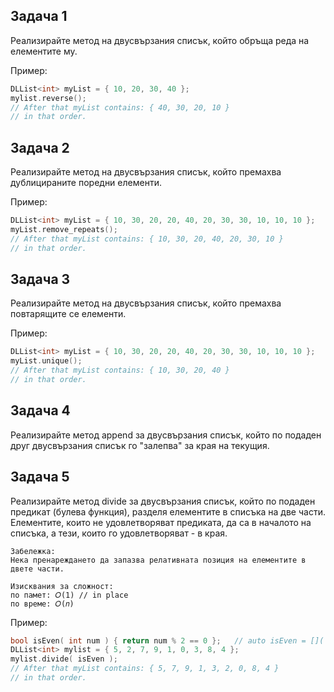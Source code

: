 ## Задача 1
Реализирайте метод на двусвързания списък, който обръща реда на елементите му.

Пример:
```c++
DLList<int> myList = { 10, 20, 30, 40 };
mylist.reverse();
// After that myList contains: { 40, 30, 20, 10 }
// in that order.
```
## Задача 2
Реализирайте метод на двусвързания списък, който премахва дублицираните поредни елементи.

Пример:
```c++
DLList<int> myList = { 10, 30, 20, 20, 40, 20, 30, 30, 10, 10, 10 };
myList.remove_repeats();
// After that myList contains: { 10, 30, 20, 40, 20, 30, 10 }
// in that order.
```
## Задача 3
Реализирайте метод на двусвързания списък, който премахва повтарящите се елементи.

Пример:
```c++
DLList<int> myList = { 10, 30, 20, 20, 40, 20, 30, 30, 10, 10, 10 };
myList.unique();
// After that myList contains: { 10, 30, 20, 40 }
// in that order.
```
## Задача 4
Реализирайте метод append за двусвързания списък, който по подаден друг двусвързания списък го "залепва" за края на текущия.

## Задача 5
Реализирайте метод divide за двусвързания списък, който по подаден предикат (булева функция), разделя елементите в списъка на две части. Елементите, които не 
удовлетворяват предиката, да са в началото на списъка, а тези, които го удовлетворяват - в края.
```
Забележка:
Нека пренареждането да запазва релативната позиция на елементите в двете части.

Изисквания за сложност:
по памет: 𝑂(1) // in place
по време: 𝑂(𝑛)
```
Пример:
```c++
bool isEven( int num ) { return num % 2 == 0 };   // auto isEven = []( int num ) -> bool { return num % 2 == 0; }
DLList<int> mylist = { 5, 2, 7, 9, 1, 0, 3, 8, 4 };
mylist.divide( isEven );
// After that myList contains: { 5, 7, 9, 1, 3, 2, 0, 8, 4 }
// in that order.
```
